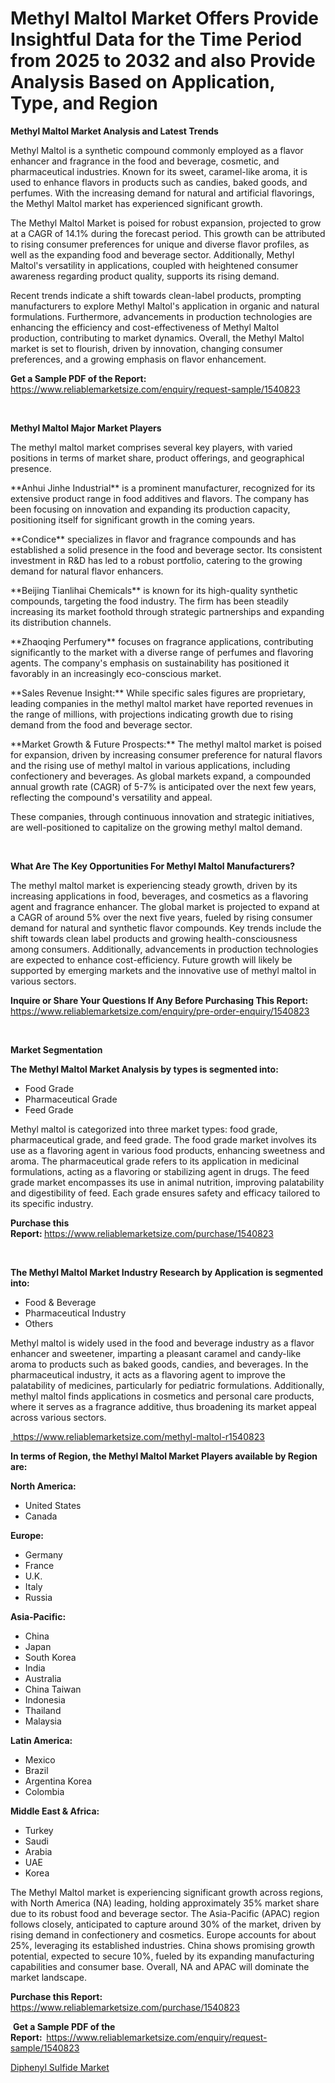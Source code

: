<p><h1>Methyl Maltol Market Offers Provide Insightful Data for the Time Period from 2025 to 2032 and also Provide Analysis Based on Application, Type, and Region</h1></p><p><strong>Methyl Maltol Market Analysis and Latest Trends</strong></p>
<p><p>Methyl Maltol is a synthetic compound commonly employed as a flavor enhancer and fragrance in the food and beverage, cosmetic, and pharmaceutical industries. Known for its sweet, caramel-like aroma, it is used to enhance flavors in products such as candies, baked goods, and perfumes. With the increasing demand for natural and artificial flavorings, the Methyl Maltol market has experienced significant growth.</p><p>The Methyl Maltol Market is poised for robust expansion, projected to grow at a CAGR of 14.1% during the forecast period. This growth can be attributed to rising consumer preferences for unique and diverse flavor profiles, as well as the expanding food and beverage sector. Additionally, Methyl Maltol's versatility in applications, coupled with heightened consumer awareness regarding product quality, supports its rising demand.</p><p>Recent trends indicate a shift towards clean-label products, prompting manufacturers to explore Methyl Maltol's application in organic and natural formulations. Furthermore, advancements in production technologies are enhancing the efficiency and cost-effectiveness of Methyl Maltol production, contributing to market dynamics. Overall, the Methyl Maltol market is set to flourish, driven by innovation, changing consumer preferences, and a growing emphasis on flavor enhancement.</p></p>
<p><strong>Get a Sample PDF of the Report:&nbsp;</strong> <a href="https://www.reliablemarketsize.com/enquiry/request-sample/1540823?utm_campaign=2528&utm_medium=2&utm_source=Github&utm_content=ia&utm_term=01042025&utm_id=methyl-maltol">https://www.reliablemarketsize.com/enquiry/request-sample/1540823</a></p>
<p>&nbsp;</p>
<p><strong>Methyl Maltol Major Market Players</strong></p>
<p><p>The methyl maltol market comprises several key players, with varied positions in terms of market share, product offerings, and geographical presence. </p><p>**Anhui Jinhe Industrial** is a prominent manufacturer, recognized for its extensive product range in food additives and flavors. The company has been focusing on innovation and expanding its production capacity, positioning itself for significant growth in the coming years.</p><p>**Condice** specializes in flavor and fragrance compounds and has established a solid presence in the food and beverage sector. Its consistent investment in R&D has led to a robust portfolio, catering to the growing demand for natural flavor enhancers.</p><p>**Beijing Tianlihai Chemicals** is known for its high-quality synthetic compounds, targeting the food industry. The firm has been steadily increasing its market foothold through strategic partnerships and expanding its distribution channels.</p><p>**Zhaoqing Perfumery** focuses on fragrance applications, contributing significantly to the market with a diverse range of perfumes and flavoring agents. The company's emphasis on sustainability has positioned it favorably in an increasingly eco-conscious market.</p><p>**Sales Revenue Insight:** While specific sales figures are proprietary, leading companies in the methyl maltol market have reported revenues in the range of millions, with projections indicating growth due to rising demand from the food and beverage sector.</p><p>**Market Growth & Future Prospects:** The methyl maltol market is poised for expansion, driven by increasing consumer preference for natural flavors and the rising use of methyl maltol in various applications, including confectionery and beverages. As global markets expand, a compounded annual growth rate (CAGR) of 5-7% is anticipated over the next few years, reflecting the compound's versatility and appeal.</p><p>These companies, through continuous innovation and strategic initiatives, are well-positioned to capitalize on the growing methyl maltol demand.</p></p>
<p>&nbsp;</p>
<p><strong>What Are The Key Opportunities For Methyl Maltol Manufacturers?</strong></p>
<p><p>The methyl maltol market is experiencing steady growth, driven by its increasing applications in food, beverages, and cosmetics as a flavoring agent and fragrance enhancer. The global market is projected to expand at a CAGR of around 5% over the next five years, fueled by rising consumer demand for natural and synthetic flavor compounds. Key trends include the shift towards clean label products and growing health-consciousness among consumers. Additionally, advancements in production technologies are expected to enhance cost-efficiency. Future growth will likely be supported by emerging markets and the innovative use of methyl maltol in various sectors.</p></p>
<p><strong>Inquire or Share Your Questions If Any Before Purchasing This Report:</strong> <a href="https://www.reliablemarketsize.com/enquiry/pre-order-enquiry/1540823?utm_campaign=2528&utm_medium=2&utm_source=Github&utm_content=ia&utm_term=01042025&utm_id=methyl-maltol">https://www.reliablemarketsize.com/enquiry/pre-order-enquiry/1540823</a></p>
<p>&nbsp;</p>
<p><strong>Market Segmentation</strong></p>
<p><strong>The Methyl Maltol Market Analysis by types is segmented into:</strong></p>
<p><ul><li>Food Grade</li><li>Pharmaceutical Grade</li><li>Feed Grade</li></ul></p>
<p><p>Methyl maltol is categorized into three market types: food grade, pharmaceutical grade, and feed grade. The food grade market involves its use as a flavoring agent in various food products, enhancing sweetness and aroma. The pharmaceutical grade refers to its application in medicinal formulations, acting as a flavoring or stabilizing agent in drugs. The feed grade market encompasses its use in animal nutrition, improving palatability and digestibility of feed. Each grade ensures safety and efficacy tailored to its specific industry.</p></p>
<p><strong>Purchase this Report:&nbsp;</strong><a href="https://www.reliablemarketsize.com/purchase/1540823?utm_campaign=2528&utm_medium=2&utm_source=Github&utm_content=ia&utm_term=01042025&utm_id=methyl-maltol">https://www.reliablemarketsize.com/purchase/1540823</a></p>
<p>&nbsp;</p>
<p><strong>The Methyl Maltol Market Industry Research by Application is segmented into:</strong></p>
<p><ul><li>Food & Beverage</li><li>Pharmaceutical Industry</li><li>Others</li></ul></p>
<p><p>Methyl maltol is widely used in the food and beverage industry as a flavor enhancer and sweetener, imparting a pleasant caramel and candy-like aroma to products such as baked goods, candies, and beverages. In the pharmaceutical industry, it acts as a flavoring agent to improve the palatability of medicines, particularly for pediatric formulations. Additionally, methyl maltol finds applications in cosmetics and personal care products, where it serves as a fragrance additive, thus broadening its market appeal across various sectors.</p></p>
<p><a href="https://www.reliablemarketsize.com/methyl-maltol-r1540823?utm_campaign=2528&utm_medium=2&utm_source=Github&utm_content=ia&utm_term=01042025&utm_id=methyl-maltol">&nbsp;https://www.reliablemarketsize.com/methyl-maltol-r1540823</a></p>
<p><strong>In terms of Region, the Methyl Maltol Market Players available by Region are:</strong></p>
<p>
    <p> <strong> North America: </strong>
        <ul>
            <li>United States</li>
            <li>Canada</li>
        </ul>
        </p> 
    <p> <strong> Europe: </strong>
        <ul>
            <li>Germany</li>
            <li>France</li>
            <li>U.K.</li>
            <li>Italy</li>
            <li>Russia</li>
        </ul>
        </p> 
    <p> <strong> Asia-Pacific: </strong>
        <ul>
            <li>China</li>
            <li>Japan</li>
            <li>South Korea</li>
            <li>India</li>
            <li>Australia</li>
            <li>China Taiwan</li>
            <li>Indonesia</li>
            <li>Thailand</li>
            <li>Malaysia</li>
        </ul>
        </p> 
    <p> <strong> Latin America: </strong>
        <ul>
            <li>Mexico</li>
            <li>Brazil</li>
            <li>Argentina Korea</li>
            <li>Colombia</li>
        </ul>
        </p> 
    <p> <strong> Middle East & Africa: </strong>
        <ul>
            <li>Turkey</li>
            <li>Saudi</li>
            <li>Arabia</li>
            <li>UAE</li>
            <li>Korea</li>
        </ul>
    </p>
    </p>
<p><p>The Methyl Maltol market is experiencing significant growth across regions, with North America (NA) leading, holding approximately 35% market share due to its robust food and beverage sector. The Asia-Pacific (APAC) region follows closely, anticipated to capture around 30% of the market, driven by rising demand in confectionery and cosmetics. Europe accounts for about 25%, leveraging its established industries. China shows promising growth potential, expected to secure 10%, fueled by its expanding manufacturing capabilities and consumer base. Overall, NA and APAC will dominate the market landscape.</p></p>
<p><strong>Purchase this Report: </strong><a href="https://www.reliablemarketsize.com/purchase/1540823?utm_campaign=2528&utm_medium=2&utm_source=Github&utm_content=ia&utm_term=01042025&utm_id=methyl-maltol">https://www.reliablemarketsize.com/purchase/1540823</a></p>
<p>&nbsp;<strong>Get a Sample PDF of the Report:&nbsp;&nbsp;</strong><a href="https://www.reliablemarketsize.com/enquiry/request-sample/1540823?utm_campaign=2528&utm_medium=2&utm_source=Github&utm_content=ia&utm_term=01042025&utm_id=methyl-maltol">https://www.reliablemarketsize.com/enquiry/request-sample/1540823</a></p>
<p><strong></strong></p>
<p><p><a href="https://github.com/ovtkosle/Market-Research-Report-List-1/blob/main/diphenyl-sulfide-market.md?utm_campaign=2528&utm_medium=2&utm_source=Github&utm_content=ia&utm_term=01042025&utm_id=methyl-maltol">Diphenyl Sulfide Market</a></p></p>